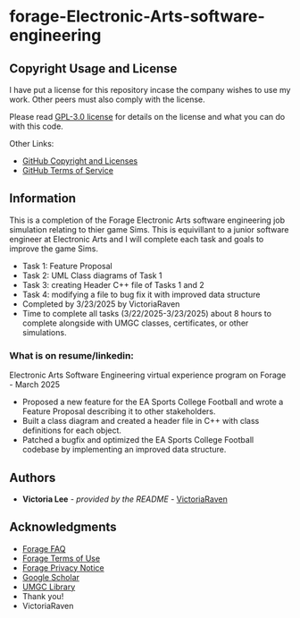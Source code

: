 # forage-Electronic-Arts-software-engineering
## Copyright Usage and License

I have put a license for this repository incase the company wishes to use my work. Other peers must also comply with the license.

Please read [GPL-3.0 license](LICENSE.md) for details on the license and what you can do with this code.

Other Links:  
- [GitHub Copyright and Licenses](https://docs.github.com/en/repositories/managing-your-repositorys-settings-and-features/customizing-your-repository/licensing-a-repository)
- [GitHub Terms of Service](https://docs.github.com/en/site-policy/github-terms/github-terms-of-service)

## Information

This is a completion of the Forage Electronic Arts software engineering job simulation relating to thier game Sims. This is equivillant to a junior software engineer at Electronic Arts and I will complete each task and goals to improve the game Sims.
* Task 1: Feature Proposal
* Task 2: UML Class diagrams of Task 1
* Task 3: creating Header C++ file of Tasks 1 and 2
* Task 4: modifying a file to bug fix it with improved data structure 
* Completed by 3/23/2025 by VictoriaRaven
* Time to complete all tasks (3/22/2025-3/23/2025) about 8 hours to complete alongside with UMGC classes, certificates, or other simulations.

### What is on resume/linkedin:
Electronic Arts Software Engineering virtual experience program on Forage - March 2025
 * Proposed a new feature for the EA Sports College Football and wrote a Feature
   Proposal describing it to other stakeholders.
 * Built a class diagram and created a header file in C++ with class definitions
   for each object.
 * Patched a bugfix and optimized the EA Sports College Football codebase by
   implementing an improved data structure.

## Authors

  - **Victoria Lee** - *provided by the README* -
    [VictoriaRaven](https://github.com/VictoriaRaven)

## Acknowledgments

- [Forage FAQ](https://www.theforage.com/faq)
- [Forage Terms of Use](https://www.theforage.com/terms)
- [Forage Privacy Notice](https://www.theforage.com/privacy)
- [Google Scholar](https://scholar.google.com/)
- [UMGC Library](https://libguides.umgc.edu/home)
 - Thank you!
 - VictoriaRaven



